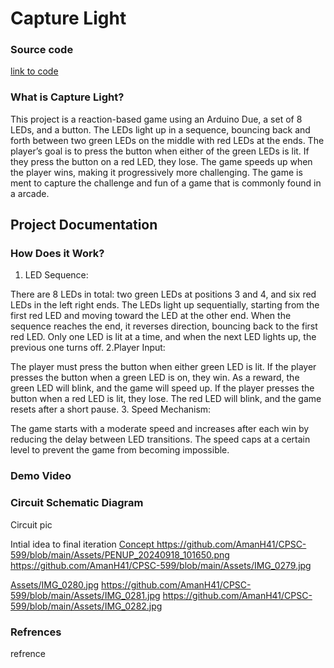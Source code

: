 # Capture Light 

### Source code 
[link to code](https://github.com/AmanH41/CPSC-599/blob/main/A0.ino)

### What is Capture Light? 
This project is a reaction-based game using an Arduino Due, a set of 8 LEDs, and a button. The LEDs light up in a sequence, bouncing back and forth between two green LEDs on the middle with red LEDs at the ends. The player’s goal is to press the button when either of the green LEDs is lit. If they press the button on a red LED, they lose. The game speeds up when the player wins, making it progressively more challenging. The game is ment to capture the challenge and fun of a game that is commonly found in a arcade.
## Project Documentation 
### How Does it Work?
1. LED Sequence:

There are 8 LEDs in total: two green LEDs at positions 3 and 4, and six red LEDs in the left right ends.
The LEDs light up sequentially, starting from the first red LED and moving toward the LED at the other end.
When the sequence reaches the end, it reverses direction, bouncing back to the first red LED.
Only one LED is lit at a time, and when the next LED lights up, the previous one turns off.
2.Player Input:

The player must press the button when either green LED is lit.
If the player presses the button when a green LED is on, they win. As a reward, the green LED will blink, and the game will speed up.
If the player presses the button when a red LED is lit, they lose. The red LED will blink, and the game resets after a short pause.
3. Speed Mechanism:

The game starts with a moderate speed and increases after each win by reducing the delay between LED transitions.
The speed caps at a certain level to prevent the game from becoming impossible.
### Demo Video 
 

### Circuit Schematic Diagram
Circuit pic 

Intial idea to final iteration
[Concept https://github.com/AmanH41/CPSC-599/blob/main/Assets/PENUP_20240918_101650.png
](https://github.com/AmanH41/CPSC-599/blob/main/Assets/IMG_0279.jpg
)
https://github.com/AmanH41/CPSC-599/blob/main/Assets/IMG_0279.jpg

[Assets/IMG_0280.jpg](https://github.com/AmanH41/CPSC-599/blob/main/Assets/IMG_0280.jpg)
https://github.com/AmanH41/CPSC-599/blob/main/Assets/IMG_0281.jpg
https://github.com/AmanH41/CPSC-599/blob/main/Assets/IMG_0282.jpg


### Refrences 
refrence 
